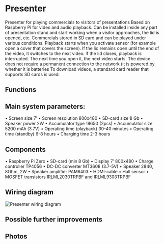 # Presenter
Presenter for playing commercials to visitors of presentations Based on Raspberry Pi for video and audio playback. Can be installed inside any part of presentation stand and start working when a visitor approaches, the lid is opened, etc.
Commercials stored in SD card and can be played under various conditions. Playback starts when you activate sensor (for example open a cover that covers the screen). If the lid remains open until the end of the video, it switches to the next video. If the lid closes, playback is interrupted. The next time you open it, the next video starts.
The device does not require a permanent connection to the network (it is powered by whether it is batteries
To download videos, a standard card reader that supports SD cards is used.

## Functions

## Main system parameters:
•	Screen size			7’
•	Screen resolution		800x480
•	SD-card size			8 Gb
•	Speaker power 		2W
•	Accumulator type		18650 (2pcs)
•	Accumulator size 		5200 mAh (3.7V)
•	Operating time (playback)	30-40 minutes
•	Operating time (standby)	6-8 hours
•	Charging time			2-3 hours 

## Components
•	Raspberry Pi Zero
•	SD-card (min 8 Gb)
•	Display 7’ 800x480
•	Charge controller TP4056
•	DC-DC converter MT3608 (3.7-5V)
•	Speaker 2840, 8Ohm, 2W
•	Speaker amplifier PAM8403
•	HDMI-cable
•	Hall sensor
•	MOSFET transistors IRLML2030TRPBF and IRLML9303TRPBF

## Wiring diagram
![Presenter wiring diagram](https://github.com/Brabn/Presenter/blob/main/Wiring_diagram/Presenter.Wiring_diagramEN.png)

## Possible further improvements

## Photos
